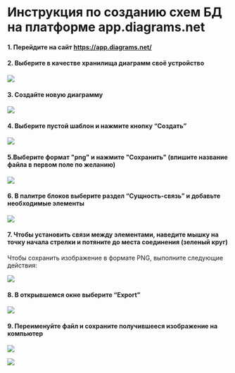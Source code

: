 # Инструкция по созданию схем БД на платформе app.diagrams.net


#### 1. Перейдите на сайт https://app.diagrams.net/

#### 2. Выберите в качестве хранилища диаграмм своё устройство

![](diag/di11.jpeg)

#### 3. Создайте новую диаграмму

![](diag/di2.jpeg)

#### 4. Выберите пустой шаблон и нажмите кнопку “Создать”

![](diag/di3.jpeg)

#### 5.Выберите формат "png" и нажмите "Сохранить" (впишите название файла в первом поле по желанию)

![](diag/di4.jpeg)

#### 6. В палитре блоков выберите раздел “Сущность-cвязь” и добавьте необходимые элементы

![](diag/di5.jpeg)

#### 7. Чтобы установить связи между элементами, наведите мышку на точку начала стрелки и потяните до места соединения (зеленый круг)

Чтобы сохранить изображение в формате PNG, выполните следующие действия:

![](diag/di6.jpeg)

#### 8. В открывшемся окне выберите “Export”

![](diag/di7.jpeg)

#### 9. Переименуйте файл и сохраните получившееся изображение на компьютер

![](diag/di8.jpeg)

![](diag/di9.jpeg)
